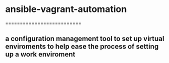 # ansible-vagrant-automation
==========================

## a configuration management tool to set up virtual enviroments to help ease the process of setting up a work enviroment
